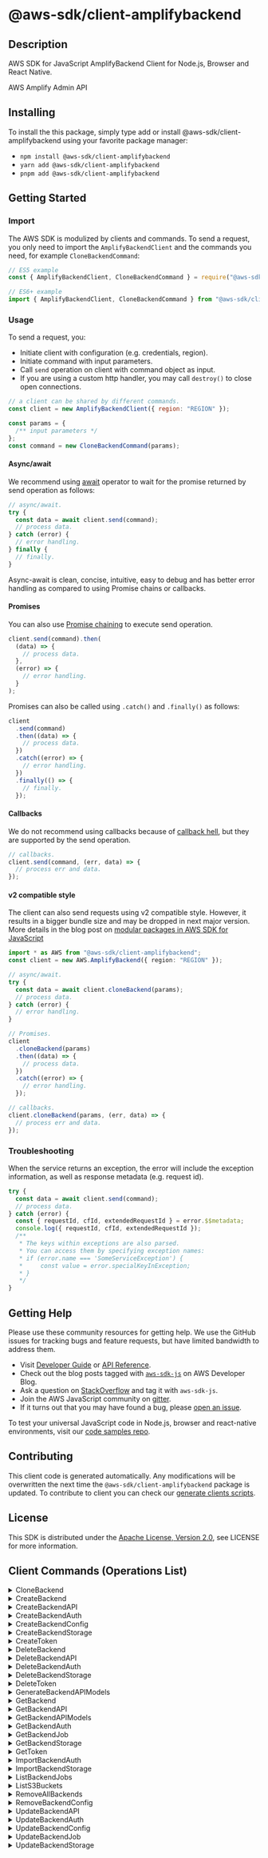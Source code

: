 <!-- generated file, do not edit directly -->

# @aws-sdk/client-amplifybackend

## Description

AWS SDK for JavaScript AmplifyBackend Client for Node.js, Browser and React Native.

<p>AWS Amplify Admin API</p>

## Installing

To install the this package, simply type add or install @aws-sdk/client-amplifybackend
using your favorite package manager:

- `npm install @aws-sdk/client-amplifybackend`
- `yarn add @aws-sdk/client-amplifybackend`
- `pnpm add @aws-sdk/client-amplifybackend`

## Getting Started

### Import

The AWS SDK is modulized by clients and commands.
To send a request, you only need to import the `AmplifyBackendClient` and
the commands you need, for example `CloneBackendCommand`:

```js
// ES5 example
const { AmplifyBackendClient, CloneBackendCommand } = require("@aws-sdk/client-amplifybackend");
```

```ts
// ES6+ example
import { AmplifyBackendClient, CloneBackendCommand } from "@aws-sdk/client-amplifybackend";
```

### Usage

To send a request, you:

- Initiate client with configuration (e.g. credentials, region).
- Initiate command with input parameters.
- Call `send` operation on client with command object as input.
- If you are using a custom http handler, you may call `destroy()` to close open connections.

```js
// a client can be shared by different commands.
const client = new AmplifyBackendClient({ region: "REGION" });

const params = {
  /** input parameters */
};
const command = new CloneBackendCommand(params);
```

#### Async/await

We recommend using [await](https://developer.mozilla.org/en-US/docs/Web/JavaScript/Reference/Operators/await)
operator to wait for the promise returned by send operation as follows:

```js
// async/await.
try {
  const data = await client.send(command);
  // process data.
} catch (error) {
  // error handling.
} finally {
  // finally.
}
```

Async-await is clean, concise, intuitive, easy to debug and has better error handling
as compared to using Promise chains or callbacks.

#### Promises

You can also use [Promise chaining](https://developer.mozilla.org/en-US/docs/Web/JavaScript/Guide/Using_promises#chaining)
to execute send operation.

```js
client.send(command).then(
  (data) => {
    // process data.
  },
  (error) => {
    // error handling.
  }
);
```

Promises can also be called using `.catch()` and `.finally()` as follows:

```js
client
  .send(command)
  .then((data) => {
    // process data.
  })
  .catch((error) => {
    // error handling.
  })
  .finally(() => {
    // finally.
  });
```

#### Callbacks

We do not recommend using callbacks because of [callback hell](http://callbackhell.com/),
but they are supported by the send operation.

```js
// callbacks.
client.send(command, (err, data) => {
  // process err and data.
});
```

#### v2 compatible style

The client can also send requests using v2 compatible style.
However, it results in a bigger bundle size and may be dropped in next major version. More details in the blog post
on [modular packages in AWS SDK for JavaScript](https://aws.amazon.com/blogs/developer/modular-packages-in-aws-sdk-for-javascript/)

```ts
import * as AWS from "@aws-sdk/client-amplifybackend";
const client = new AWS.AmplifyBackend({ region: "REGION" });

// async/await.
try {
  const data = await client.cloneBackend(params);
  // process data.
} catch (error) {
  // error handling.
}

// Promises.
client
  .cloneBackend(params)
  .then((data) => {
    // process data.
  })
  .catch((error) => {
    // error handling.
  });

// callbacks.
client.cloneBackend(params, (err, data) => {
  // process err and data.
});
```

### Troubleshooting

When the service returns an exception, the error will include the exception information,
as well as response metadata (e.g. request id).

```js
try {
  const data = await client.send(command);
  // process data.
} catch (error) {
  const { requestId, cfId, extendedRequestId } = error.$$metadata;
  console.log({ requestId, cfId, extendedRequestId });
  /**
   * The keys within exceptions are also parsed.
   * You can access them by specifying exception names:
   * if (error.name === 'SomeServiceException') {
   *     const value = error.specialKeyInException;
   * }
   */
}
```

## Getting Help

Please use these community resources for getting help.
We use the GitHub issues for tracking bugs and feature requests, but have limited bandwidth to address them.

- Visit [Developer Guide](https://docs.aws.amazon.com/sdk-for-javascript/v3/developer-guide/welcome.html)
  or [API Reference](https://docs.aws.amazon.com/AWSJavaScriptSDK/v3/latest/index.html).
- Check out the blog posts tagged with [`aws-sdk-js`](https://aws.amazon.com/blogs/developer/tag/aws-sdk-js/)
  on AWS Developer Blog.
- Ask a question on [StackOverflow](https://stackoverflow.com/questions/tagged/aws-sdk-js) and tag it with `aws-sdk-js`.
- Join the AWS JavaScript community on [gitter](https://gitter.im/aws/aws-sdk-js-v3).
- If it turns out that you may have found a bug, please [open an issue](https://github.com/aws/aws-sdk-js-v3/issues/new/choose).

To test your universal JavaScript code in Node.js, browser and react-native environments,
visit our [code samples repo](https://github.com/aws-samples/aws-sdk-js-tests).

## Contributing

This client code is generated automatically. Any modifications will be overwritten the next time the `@aws-sdk/client-amplifybackend` package is updated.
To contribute to client you can check our [generate clients scripts](https://github.com/aws/aws-sdk-js-v3/tree/main/scripts/generate-clients).

## License

This SDK is distributed under the
[Apache License, Version 2.0](http://www.apache.org/licenses/LICENSE-2.0),
see LICENSE for more information.

## Client Commands (Operations List)

<details>
<summary>
CloneBackend
</summary>

[Command API Reference](https://docs.aws.amazon.com/AWSJavaScriptSDK/v3/latest/clients/client-amplifybackend/classes/clonebackendcommand.html) / [Input](https://docs.aws.amazon.com/AWSJavaScriptSDK/v3/latest/clients/client-amplifybackend/interfaces/clonebackendcommandinput.html) / [Output](https://docs.aws.amazon.com/AWSJavaScriptSDK/v3/latest/clients/client-amplifybackend/interfaces/clonebackendcommandoutput.html)

</details>
<details>
<summary>
CreateBackend
</summary>

[Command API Reference](https://docs.aws.amazon.com/AWSJavaScriptSDK/v3/latest/clients/client-amplifybackend/classes/createbackendcommand.html) / [Input](https://docs.aws.amazon.com/AWSJavaScriptSDK/v3/latest/clients/client-amplifybackend/interfaces/createbackendcommandinput.html) / [Output](https://docs.aws.amazon.com/AWSJavaScriptSDK/v3/latest/clients/client-amplifybackend/interfaces/createbackendcommandoutput.html)

</details>
<details>
<summary>
CreateBackendAPI
</summary>

[Command API Reference](https://docs.aws.amazon.com/AWSJavaScriptSDK/v3/latest/clients/client-amplifybackend/classes/createbackendapicommand.html) / [Input](https://docs.aws.amazon.com/AWSJavaScriptSDK/v3/latest/clients/client-amplifybackend/interfaces/createbackendapicommandinput.html) / [Output](https://docs.aws.amazon.com/AWSJavaScriptSDK/v3/latest/clients/client-amplifybackend/interfaces/createbackendapicommandoutput.html)

</details>
<details>
<summary>
CreateBackendAuth
</summary>

[Command API Reference](https://docs.aws.amazon.com/AWSJavaScriptSDK/v3/latest/clients/client-amplifybackend/classes/createbackendauthcommand.html) / [Input](https://docs.aws.amazon.com/AWSJavaScriptSDK/v3/latest/clients/client-amplifybackend/interfaces/createbackendauthcommandinput.html) / [Output](https://docs.aws.amazon.com/AWSJavaScriptSDK/v3/latest/clients/client-amplifybackend/interfaces/createbackendauthcommandoutput.html)

</details>
<details>
<summary>
CreateBackendConfig
</summary>

[Command API Reference](https://docs.aws.amazon.com/AWSJavaScriptSDK/v3/latest/clients/client-amplifybackend/classes/createbackendconfigcommand.html) / [Input](https://docs.aws.amazon.com/AWSJavaScriptSDK/v3/latest/clients/client-amplifybackend/interfaces/createbackendconfigcommandinput.html) / [Output](https://docs.aws.amazon.com/AWSJavaScriptSDK/v3/latest/clients/client-amplifybackend/interfaces/createbackendconfigcommandoutput.html)

</details>
<details>
<summary>
CreateBackendStorage
</summary>

[Command API Reference](https://docs.aws.amazon.com/AWSJavaScriptSDK/v3/latest/clients/client-amplifybackend/classes/createbackendstoragecommand.html) / [Input](https://docs.aws.amazon.com/AWSJavaScriptSDK/v3/latest/clients/client-amplifybackend/interfaces/createbackendstoragecommandinput.html) / [Output](https://docs.aws.amazon.com/AWSJavaScriptSDK/v3/latest/clients/client-amplifybackend/interfaces/createbackendstoragecommandoutput.html)

</details>
<details>
<summary>
CreateToken
</summary>

[Command API Reference](https://docs.aws.amazon.com/AWSJavaScriptSDK/v3/latest/clients/client-amplifybackend/classes/createtokencommand.html) / [Input](https://docs.aws.amazon.com/AWSJavaScriptSDK/v3/latest/clients/client-amplifybackend/interfaces/createtokencommandinput.html) / [Output](https://docs.aws.amazon.com/AWSJavaScriptSDK/v3/latest/clients/client-amplifybackend/interfaces/createtokencommandoutput.html)

</details>
<details>
<summary>
DeleteBackend
</summary>

[Command API Reference](https://docs.aws.amazon.com/AWSJavaScriptSDK/v3/latest/clients/client-amplifybackend/classes/deletebackendcommand.html) / [Input](https://docs.aws.amazon.com/AWSJavaScriptSDK/v3/latest/clients/client-amplifybackend/interfaces/deletebackendcommandinput.html) / [Output](https://docs.aws.amazon.com/AWSJavaScriptSDK/v3/latest/clients/client-amplifybackend/interfaces/deletebackendcommandoutput.html)

</details>
<details>
<summary>
DeleteBackendAPI
</summary>

[Command API Reference](https://docs.aws.amazon.com/AWSJavaScriptSDK/v3/latest/clients/client-amplifybackend/classes/deletebackendapicommand.html) / [Input](https://docs.aws.amazon.com/AWSJavaScriptSDK/v3/latest/clients/client-amplifybackend/interfaces/deletebackendapicommandinput.html) / [Output](https://docs.aws.amazon.com/AWSJavaScriptSDK/v3/latest/clients/client-amplifybackend/interfaces/deletebackendapicommandoutput.html)

</details>
<details>
<summary>
DeleteBackendAuth
</summary>

[Command API Reference](https://docs.aws.amazon.com/AWSJavaScriptSDK/v3/latest/clients/client-amplifybackend/classes/deletebackendauthcommand.html) / [Input](https://docs.aws.amazon.com/AWSJavaScriptSDK/v3/latest/clients/client-amplifybackend/interfaces/deletebackendauthcommandinput.html) / [Output](https://docs.aws.amazon.com/AWSJavaScriptSDK/v3/latest/clients/client-amplifybackend/interfaces/deletebackendauthcommandoutput.html)

</details>
<details>
<summary>
DeleteBackendStorage
</summary>

[Command API Reference](https://docs.aws.amazon.com/AWSJavaScriptSDK/v3/latest/clients/client-amplifybackend/classes/deletebackendstoragecommand.html) / [Input](https://docs.aws.amazon.com/AWSJavaScriptSDK/v3/latest/clients/client-amplifybackend/interfaces/deletebackendstoragecommandinput.html) / [Output](https://docs.aws.amazon.com/AWSJavaScriptSDK/v3/latest/clients/client-amplifybackend/interfaces/deletebackendstoragecommandoutput.html)

</details>
<details>
<summary>
DeleteToken
</summary>

[Command API Reference](https://docs.aws.amazon.com/AWSJavaScriptSDK/v3/latest/clients/client-amplifybackend/classes/deletetokencommand.html) / [Input](https://docs.aws.amazon.com/AWSJavaScriptSDK/v3/latest/clients/client-amplifybackend/interfaces/deletetokencommandinput.html) / [Output](https://docs.aws.amazon.com/AWSJavaScriptSDK/v3/latest/clients/client-amplifybackend/interfaces/deletetokencommandoutput.html)

</details>
<details>
<summary>
GenerateBackendAPIModels
</summary>

[Command API Reference](https://docs.aws.amazon.com/AWSJavaScriptSDK/v3/latest/clients/client-amplifybackend/classes/generatebackendapimodelscommand.html) / [Input](https://docs.aws.amazon.com/AWSJavaScriptSDK/v3/latest/clients/client-amplifybackend/interfaces/generatebackendapimodelscommandinput.html) / [Output](https://docs.aws.amazon.com/AWSJavaScriptSDK/v3/latest/clients/client-amplifybackend/interfaces/generatebackendapimodelscommandoutput.html)

</details>
<details>
<summary>
GetBackend
</summary>

[Command API Reference](https://docs.aws.amazon.com/AWSJavaScriptSDK/v3/latest/clients/client-amplifybackend/classes/getbackendcommand.html) / [Input](https://docs.aws.amazon.com/AWSJavaScriptSDK/v3/latest/clients/client-amplifybackend/interfaces/getbackendcommandinput.html) / [Output](https://docs.aws.amazon.com/AWSJavaScriptSDK/v3/latest/clients/client-amplifybackend/interfaces/getbackendcommandoutput.html)

</details>
<details>
<summary>
GetBackendAPI
</summary>

[Command API Reference](https://docs.aws.amazon.com/AWSJavaScriptSDK/v3/latest/clients/client-amplifybackend/classes/getbackendapicommand.html) / [Input](https://docs.aws.amazon.com/AWSJavaScriptSDK/v3/latest/clients/client-amplifybackend/interfaces/getbackendapicommandinput.html) / [Output](https://docs.aws.amazon.com/AWSJavaScriptSDK/v3/latest/clients/client-amplifybackend/interfaces/getbackendapicommandoutput.html)

</details>
<details>
<summary>
GetBackendAPIModels
</summary>

[Command API Reference](https://docs.aws.amazon.com/AWSJavaScriptSDK/v3/latest/clients/client-amplifybackend/classes/getbackendapimodelscommand.html) / [Input](https://docs.aws.amazon.com/AWSJavaScriptSDK/v3/latest/clients/client-amplifybackend/interfaces/getbackendapimodelscommandinput.html) / [Output](https://docs.aws.amazon.com/AWSJavaScriptSDK/v3/latest/clients/client-amplifybackend/interfaces/getbackendapimodelscommandoutput.html)

</details>
<details>
<summary>
GetBackendAuth
</summary>

[Command API Reference](https://docs.aws.amazon.com/AWSJavaScriptSDK/v3/latest/clients/client-amplifybackend/classes/getbackendauthcommand.html) / [Input](https://docs.aws.amazon.com/AWSJavaScriptSDK/v3/latest/clients/client-amplifybackend/interfaces/getbackendauthcommandinput.html) / [Output](https://docs.aws.amazon.com/AWSJavaScriptSDK/v3/latest/clients/client-amplifybackend/interfaces/getbackendauthcommandoutput.html)

</details>
<details>
<summary>
GetBackendJob
</summary>

[Command API Reference](https://docs.aws.amazon.com/AWSJavaScriptSDK/v3/latest/clients/client-amplifybackend/classes/getbackendjobcommand.html) / [Input](https://docs.aws.amazon.com/AWSJavaScriptSDK/v3/latest/clients/client-amplifybackend/interfaces/getbackendjobcommandinput.html) / [Output](https://docs.aws.amazon.com/AWSJavaScriptSDK/v3/latest/clients/client-amplifybackend/interfaces/getbackendjobcommandoutput.html)

</details>
<details>
<summary>
GetBackendStorage
</summary>

[Command API Reference](https://docs.aws.amazon.com/AWSJavaScriptSDK/v3/latest/clients/client-amplifybackend/classes/getbackendstoragecommand.html) / [Input](https://docs.aws.amazon.com/AWSJavaScriptSDK/v3/latest/clients/client-amplifybackend/interfaces/getbackendstoragecommandinput.html) / [Output](https://docs.aws.amazon.com/AWSJavaScriptSDK/v3/latest/clients/client-amplifybackend/interfaces/getbackendstoragecommandoutput.html)

</details>
<details>
<summary>
GetToken
</summary>

[Command API Reference](https://docs.aws.amazon.com/AWSJavaScriptSDK/v3/latest/clients/client-amplifybackend/classes/gettokencommand.html) / [Input](https://docs.aws.amazon.com/AWSJavaScriptSDK/v3/latest/clients/client-amplifybackend/interfaces/gettokencommandinput.html) / [Output](https://docs.aws.amazon.com/AWSJavaScriptSDK/v3/latest/clients/client-amplifybackend/interfaces/gettokencommandoutput.html)

</details>
<details>
<summary>
ImportBackendAuth
</summary>

[Command API Reference](https://docs.aws.amazon.com/AWSJavaScriptSDK/v3/latest/clients/client-amplifybackend/classes/importbackendauthcommand.html) / [Input](https://docs.aws.amazon.com/AWSJavaScriptSDK/v3/latest/clients/client-amplifybackend/interfaces/importbackendauthcommandinput.html) / [Output](https://docs.aws.amazon.com/AWSJavaScriptSDK/v3/latest/clients/client-amplifybackend/interfaces/importbackendauthcommandoutput.html)

</details>
<details>
<summary>
ImportBackendStorage
</summary>

[Command API Reference](https://docs.aws.amazon.com/AWSJavaScriptSDK/v3/latest/clients/client-amplifybackend/classes/importbackendstoragecommand.html) / [Input](https://docs.aws.amazon.com/AWSJavaScriptSDK/v3/latest/clients/client-amplifybackend/interfaces/importbackendstoragecommandinput.html) / [Output](https://docs.aws.amazon.com/AWSJavaScriptSDK/v3/latest/clients/client-amplifybackend/interfaces/importbackendstoragecommandoutput.html)

</details>
<details>
<summary>
ListBackendJobs
</summary>

[Command API Reference](https://docs.aws.amazon.com/AWSJavaScriptSDK/v3/latest/clients/client-amplifybackend/classes/listbackendjobscommand.html) / [Input](https://docs.aws.amazon.com/AWSJavaScriptSDK/v3/latest/clients/client-amplifybackend/interfaces/listbackendjobscommandinput.html) / [Output](https://docs.aws.amazon.com/AWSJavaScriptSDK/v3/latest/clients/client-amplifybackend/interfaces/listbackendjobscommandoutput.html)

</details>
<details>
<summary>
ListS3Buckets
</summary>

[Command API Reference](https://docs.aws.amazon.com/AWSJavaScriptSDK/v3/latest/clients/client-amplifybackend/classes/lists3bucketscommand.html) / [Input](https://docs.aws.amazon.com/AWSJavaScriptSDK/v3/latest/clients/client-amplifybackend/interfaces/lists3bucketscommandinput.html) / [Output](https://docs.aws.amazon.com/AWSJavaScriptSDK/v3/latest/clients/client-amplifybackend/interfaces/lists3bucketscommandoutput.html)

</details>
<details>
<summary>
RemoveAllBackends
</summary>

[Command API Reference](https://docs.aws.amazon.com/AWSJavaScriptSDK/v3/latest/clients/client-amplifybackend/classes/removeallbackendscommand.html) / [Input](https://docs.aws.amazon.com/AWSJavaScriptSDK/v3/latest/clients/client-amplifybackend/interfaces/removeallbackendscommandinput.html) / [Output](https://docs.aws.amazon.com/AWSJavaScriptSDK/v3/latest/clients/client-amplifybackend/interfaces/removeallbackendscommandoutput.html)

</details>
<details>
<summary>
RemoveBackendConfig
</summary>

[Command API Reference](https://docs.aws.amazon.com/AWSJavaScriptSDK/v3/latest/clients/client-amplifybackend/classes/removebackendconfigcommand.html) / [Input](https://docs.aws.amazon.com/AWSJavaScriptSDK/v3/latest/clients/client-amplifybackend/interfaces/removebackendconfigcommandinput.html) / [Output](https://docs.aws.amazon.com/AWSJavaScriptSDK/v3/latest/clients/client-amplifybackend/interfaces/removebackendconfigcommandoutput.html)

</details>
<details>
<summary>
UpdateBackendAPI
</summary>

[Command API Reference](https://docs.aws.amazon.com/AWSJavaScriptSDK/v3/latest/clients/client-amplifybackend/classes/updatebackendapicommand.html) / [Input](https://docs.aws.amazon.com/AWSJavaScriptSDK/v3/latest/clients/client-amplifybackend/interfaces/updatebackendapicommandinput.html) / [Output](https://docs.aws.amazon.com/AWSJavaScriptSDK/v3/latest/clients/client-amplifybackend/interfaces/updatebackendapicommandoutput.html)

</details>
<details>
<summary>
UpdateBackendAuth
</summary>

[Command API Reference](https://docs.aws.amazon.com/AWSJavaScriptSDK/v3/latest/clients/client-amplifybackend/classes/updatebackendauthcommand.html) / [Input](https://docs.aws.amazon.com/AWSJavaScriptSDK/v3/latest/clients/client-amplifybackend/interfaces/updatebackendauthcommandinput.html) / [Output](https://docs.aws.amazon.com/AWSJavaScriptSDK/v3/latest/clients/client-amplifybackend/interfaces/updatebackendauthcommandoutput.html)

</details>
<details>
<summary>
UpdateBackendConfig
</summary>

[Command API Reference](https://docs.aws.amazon.com/AWSJavaScriptSDK/v3/latest/clients/client-amplifybackend/classes/updatebackendconfigcommand.html) / [Input](https://docs.aws.amazon.com/AWSJavaScriptSDK/v3/latest/clients/client-amplifybackend/interfaces/updatebackendconfigcommandinput.html) / [Output](https://docs.aws.amazon.com/AWSJavaScriptSDK/v3/latest/clients/client-amplifybackend/interfaces/updatebackendconfigcommandoutput.html)

</details>
<details>
<summary>
UpdateBackendJob
</summary>

[Command API Reference](https://docs.aws.amazon.com/AWSJavaScriptSDK/v3/latest/clients/client-amplifybackend/classes/updatebackendjobcommand.html) / [Input](https://docs.aws.amazon.com/AWSJavaScriptSDK/v3/latest/clients/client-amplifybackend/interfaces/updatebackendjobcommandinput.html) / [Output](https://docs.aws.amazon.com/AWSJavaScriptSDK/v3/latest/clients/client-amplifybackend/interfaces/updatebackendjobcommandoutput.html)

</details>
<details>
<summary>
UpdateBackendStorage
</summary>

[Command API Reference](https://docs.aws.amazon.com/AWSJavaScriptSDK/v3/latest/clients/client-amplifybackend/classes/updatebackendstoragecommand.html) / [Input](https://docs.aws.amazon.com/AWSJavaScriptSDK/v3/latest/clients/client-amplifybackend/interfaces/updatebackendstoragecommandinput.html) / [Output](https://docs.aws.amazon.com/AWSJavaScriptSDK/v3/latest/clients/client-amplifybackend/interfaces/updatebackendstoragecommandoutput.html)

</details>
